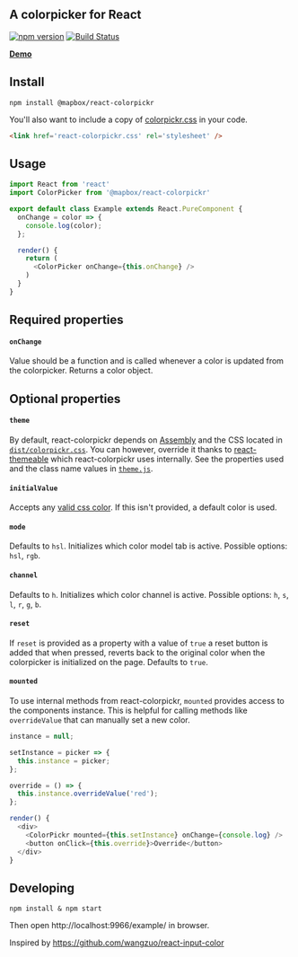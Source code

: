A colorpicker for React
---

[![npm version](http://img.shields.io/npm/v/@mapbox/react-colorpickr.svg)](https://npmjs.org/package/@mapbox/react-colorpickr) [![Build Status](https://travis-ci.com/mapbox/react-colorpickr.svg?token=YkkMPyN1R9p9yTUwpzb5&branch=master)](https://travis-ci.com/mapbox/react-colorpickr)

__[Demo](https://labs.mapbox.com/react-colorpickr/)__

## Install

    npm install @mapbox/react-colorpickr

You'll also want to include a copy of [colorpickr.css](https://github.com/mapbox/react-colorpickr/blob/mb-pages/dist/colorpickr.css) in your code.

``` html
<link href='react-colorpickr.css' rel='stylesheet' />
```

## Usage

```js
import React from 'react'
import ColorPicker from '@mapbox/react-colorpickr'

export default class Example extends React.PureComponent {
  onChange = color => {
    console.log(color);
  };

  render() {
    return (
      <ColorPicker onChange={this.onChange} />
    )
  }
}
```

## Required properties

#### `onChange`

Value should be a function and is called whenever a color is updated from
the colorpicker. Returns a color object.

## Optional properties

#### `theme`

By default, react-colorpickr depends on [Assembly](https://labs.mapbox.com/assembly/) and the CSS located in [`dist/colorpickr.css`](https://github.com/mapbox/react-colorpickr/blob/mb-pages/dist/colorpickr.css). You can however, override it thanks to [react-themeable](https://github.com/markdalgleish/react-themeable) which react-colorpickr uses internally. See the properties used and the class name values in [`theme.js`](https://github.com/mapbox/react-colorpickr/blob/mb-pages/src/theme.js).

#### `initialValue`

Accepts any [valid css color](https://developer.mozilla.org/en-US/docs/Web/CSS/color_value). If this isn't provided, a default color is used.

#### `mode`

Defaults to `hsl`. Initializes which color model tab is active.
Possible options: `hsl`, `rgb`.

#### `channel`

Defaults to `h`. Initializes which color channel is active.
Possible options: `h`, `s`, `l`, `r`, `g`, `b`.

#### `reset`

If `reset` is provided as a property with a value of `true` a reset button is
added that when pressed, reverts back to the original color when the
colorpicker is initialized on the page. Defaults to `true`.

#### `mounted`

To use internal methods from react-colorpickr, `mounted` provides access to the components instance. This is helpful for calling methods like `overrideValue` that can manually set a new color.

```js
instance = null;

setInstance = picker => {
  this.instance = picker;
};

override = () => {
  this.instance.overrideValue('red');
};

render() {
  <div>
    <ColorPickr mounted={this.setInstance} onChange={console.log} />
    <button onClick={this.override}>Override</button>
  </div>
}
```

## Developing

    npm install & npm start
    
Then open http://localhost:9966/example/ in browser.

Inspired by https://github.com/wangzuo/react-input-color
